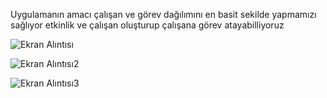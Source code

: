 Uygulamanın amacı çalışan ve görev dağılımını en basit sekilde yapmamızı sağlıyor etkinlik ve çalışan oluşturup çalışana görev atayabilliyoruz

![Ekran Alıntısı](https://github.com/YusufSural/isTakipVeYonetimSistemi-14/assets/84929731/00862888-50e9-40af-8053-69a1111427e9)

![Ekran Alıntısı2](https://github.com/YusufSural/isTakipVeYonetimSistemi-14/assets/84929731/06fcdfd8-408c-4662-80ca-e71846b7e099)

![Ekran Alıntısı3](https://github.com/YusufSural/isTakipVeYonetimSistemi-14/assets/84929731/a98db5a7-b722-4a18-a683-1a096314f4eb)
